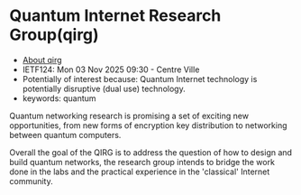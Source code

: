 # Quantum Internet Research Group(qirg)
* [About qirg](https://datatracker.ietf.org/group/qirg/about/)
* <IETFschedule>IETF124: Mon 03 Nov 2025 09:30 - Centre Ville</IETFschedule>
* Potentially of interest because: Quantum Internet technology is potentially disruptive (dual use) technology.
* keywords: quantum

Quantum networking research is promising a set of exciting new opportunities, from new forms of encryption key distribution to networking between quantum computers.

Overall the goal of the QIRG is to address the question of how to design and build quantum networks, the research group intends to bridge the work done in the labs and the practical experience in the 'classical' Internet community. 